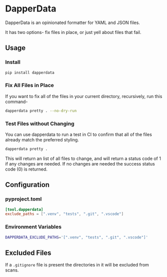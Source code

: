 # DapperData

DapperData is an opinionated formatter for YAML and JSON files.

It has two options- fix files in place, or just yell about files that fail.

## Usage

### Install

```bash
pip install dapperdata
```

### Fix All Files in Place

If you want to fix all of the files in your current directory, recursively, run this command-

```bash
dapperdata pretty . --no-dry-run
```

### Test Files without Changing

You can use dapperdata to run a test in CI to confirm that all of the files already match the preferred styling.

```bash
dapperdata pretty .
```

This will return an list of all files to change, and will return a status code of 1 if any changes are needed. If no changes are needed the success status code (0) is returned.


## Configuration

### pyproject.toml

```toml
[tool.dapperdata]
exclude_paths = [".venv", "tests", ".git", ".vscode"]
```

### Environment Variables

```bash
DAPPERDATA_EXCLUDE_PATHS='[".venv", "tests", ".git", ".vscode"]'
```

## Excluded Files

If a `.gitignore` file is present the directories in it will be excluded from scans.

